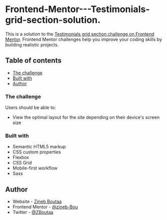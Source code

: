 # Frontend-Mentor---Testimonials-grid-section-solution.


This is a solution to the [Testimonials grid section challenge on Frontend Mentor](https://www.frontendmentor.io/challenges/testimonials-grid-section-Nnw6J7Un7). Frontend Mentor challenges help you improve your coding skills by building realistic projects. 

## Table of contents

- [The challenge](#the-challenge)
- [Built with](#built-with)
- [Author](#author)

### The challenge

Users should be able to:

- View the optimal layout for the site depending on their device's screen size

### Built with

- Semantic HTML5 markup
- CSS custom properties
- Flexbox
- CSS Grid
- Mobile-first workflow
- Sass

## Author

- Website - [Zineb Boutaa](https://zineb-bou.github.io/Protfolio/)
- Frontend Mentor - [@zineb-Bou](https://www.frontendmentor.io/profile/zineb-Bou)
- Twitter - [@ZBoutaa](https://twitter.com/ZBoutaa)
